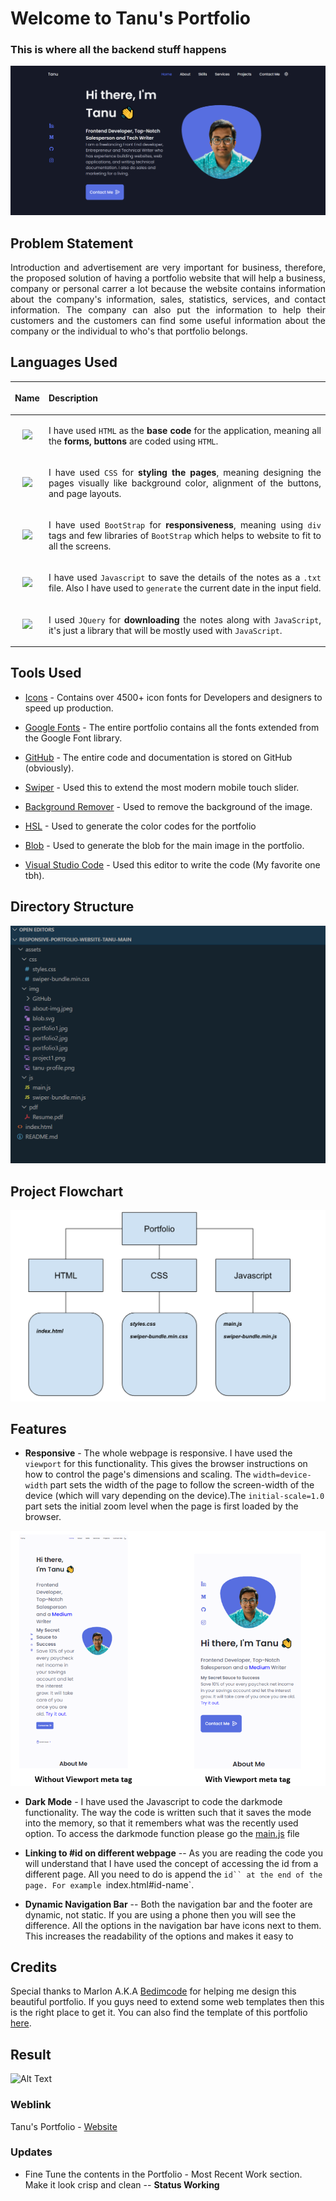 # Welcome to Tanu's Portfolio

### This is where all the backend stuff happens 


<p align = "center">
<img src="assets\img\GitHub\git_1.PNG">
</p>

## Problem Statement

<p align = "justify">Introduction and advertisement are very important for business, therefore, the proposed solution of having a portfolio website that will help a business, company or personal carrer a lot because the website contains information about the company's information, sales, statistics, services, and contact information. The company can also put the information to help their customers and the customers can find some useful information about the company or the individual to who's that portfolio belongs.</p>


## Languages Used


|<p align = "justify"> Name </p>|<p align = "justify"> Description </p> | 
| :---:   | :-: | 
| <img src = "https://img.shields.io/badge/HTML5-E34F26?style=for-the-badge&logo=html5&logoColor=white"> |<p align = "justify"> I have used `HTML` as the <b>base code</b> for the application, meaning all the <b>forms, buttons</b> are coded using `HTML`.</p> | 
| <img src = "https://img.shields.io/badge/CSS3-1572B6?style=for-the-badge&logo=css3&logoColor=white"> |<p align = "justify"> I have used `CSS` for <b>styling the pages</b>, meaning designing the pages visually like background color, alignment of the buttons, and page layouts.</p> | 
| <img src = "https://img.shields.io/badge/Bootstrap-563D7C?style=for-the-badge&logo=bootstrap&logoColor=white"> | <p align = "justify">I have used `BootStrap` for <b>responsiveness</b>, meaning using `div` tags and few libraries of `BootStrap` which helps to website to fit to all the screens.</p> | 
| <img src = "https://img.shields.io/badge/JavaScript-F7DF1E?style=for-the-badge&logo=javascript&logoColor=black"> | <p align = "justify">I have used `Javascript` to save the details of the notes as a `.txt` file. Also I have used to `generate` the current date in the input field.</p> | 
| <img src="https://img.shields.io/badge/jquery%20-%230769AD.svg?&style=for-the-badge&logo=jquery&logoColor=white"/> | <p align = "justify">I used `JQuery` for <b>downloading</b> the notes along with `JavaScript`, it's just a library that will be mostly used with `JavaScript`.</p>


## Tools Used

* [Icons](https://www.youtube.com/redirect?event=video_description&redir_token=QUFFLUhqa3pwdk4yUDdWWEFYb0YwbjFvZHhkSGNscnBxQXxBQ3Jtc0tueUtwT2lBTWV4dXpfcmJRS0lXOHBYQXQ3TkRNZGJ4eFl1WWZiZkljYS1tZXFlTVRlaFBtYm4zWTdwc0MwNVFjY285cG1ZY2VaSzNTTnVEcDdoZ1ZiV05FYVlDSTVaSmFkZWpueDY1Q1l1bTJsQUdOcw&q=https%3A%2F%2Ficonscout.com%2Funicons&v=27JtRAI3QO8) - Contains over 4500+ icon fonts for Developers and designers to speed up production.

* [Google Fonts]( https://fonts.google.com/) - The entire portfolio contains all the fonts extended from the Google Font library.
* [GitHub](https://github.com/Tanu-N-Prabhu/portfolio.io) - The entire code and documentation is stored on GitHub (obviously).
* [Swiper](https://swiperjs.com/) - Used this to extend the most modern mobile touch slider.
* [Background Remover](https://www.remove.bg/) - Used to remove the background of the image.
* [HSL](https://www.w3schools.com/colors/) - Used to generate the color codes for the portfolio
* [Blob](https://www.blobmaker.app/) - Used to generate the blob for the main image in the portfolio.
* [Visual Studio Code](https://code.visualstudio.com/) - Used this editor to write the code (My favorite one tbh).


## Directory Structure

<p align = "center">
<img src="assets\img\GitHub\dir_structure.PNG">
</p>


## Project Flowchart

<p align = "center">
<img src="assets\img\GitHub\dir_structure_flowchart.PNG">
</p>

## Features

* **Responsive** - The whole webpage is responsive. I have used the `viewport` for this functionality. This gives the browser instructions on how to control the page's dimensions and scaling. The `width=device-width` part sets the width of the page to follow the screen-width of the device (which will vary depending on the device).The `initial-scale=1.0` part sets the initial zoom level when the page is first loaded by the browser.

<p align = "center">
<img src="assets\img\viewport.PNG">
</p>

* **Dark Mode** - I have used the Javascript to code the darkmode functionality. The way the code is written such that it saves the mode into the memory, so that it remembers what was the recently used option. To access the darkmode function please go the [main.js](assets/js/main.js) file


* **Linking to #id on different webpage** -- As you are reading the code you will understand that I have used the concept of accessing the id from a different page. All you need to do is append the `id`` at the end of the page. For example `index.html#id-name`. 


* **Dynamic Navigation Bar** -- Both the navigation bar and the footer are dynamic, not static. If you are using a phone then you will see the difference. All the options in the navigation bar have icons next to them. This increases the readability of the options and makes it easy to
 


## Credits

Special thanks to Marlon A.K.A [Bedimcode](https://github.com/bedimcode) for helping me design this beautiful portfolio. If you guys need to extend some web templates then this is the right place to get it. You can also find the template of this portfolio [here](https://github.com/bedimcode/responsive-portfolio-website-Alexa).

## Result

![Alt Text](/assets/img/GitHub/darkmode-min.gif)



### Weblink

Tanu's Portfolio - [Website](https://tanu-n-prabhu.github.io/portfolio.io/)


### Updates

* Fine Tune the contents in the Portfolio - Most Recent Work section. Make it look crisp and clean -- **Status Working**



